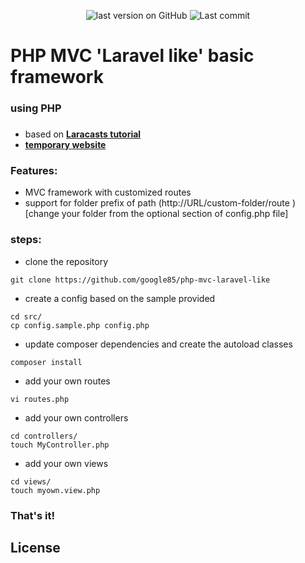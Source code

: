 <p align="center">
    <img src="https://img.shields.io/github/v/tag/google85/php-mvc-laravel-like?label=latest&style=plastic" alt="last version on GitHub"/>&nbsp;<img src="https://img.shields.io/github/last-commit/google85/php-mvc-laravel-like/main?label=last%20update&style=plastic" alt="Last commit"/>
</p>

# PHP MVC 'Laravel like' basic framework
### using PHP

### 
- based on **[Laracasts tutorial](https://laracasts.com/series/php-for-beginners/)**
- **[temporary website](https://florinboy.com/website/mvc/)**

### Features:
- MVC framework with customized routes
- support for folder prefix of path (http://URL/custom-folder/route ) [change your folder from the optional section of config.php file]

### steps:
- clone the repository
```
git clone https://github.com/google85/php-mvc-laravel-like
```
- create a config based on the sample provided
```
cd src/
cp config.sample.php config.php
```
- update composer dependencies and create the autoload classes
```
composer install
```
- add your own routes
```
vi routes.php
```
- add your own controllers
```
cd controllers/
touch MyController.php
```
- add your own views
```
cd views/
touch myown.view.php
```

### That's it!



## License

